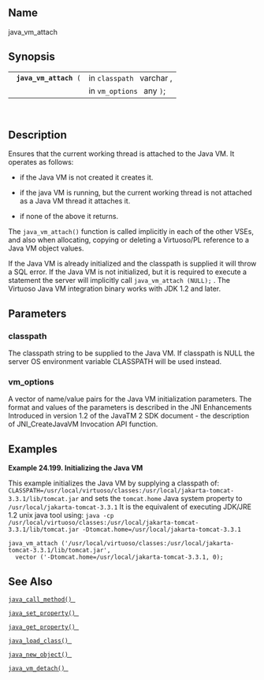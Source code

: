 <div>

<div>

</div>

<div>

## Name

java_vm_attach

</div>

<div>

## Synopsis

<div>

|                             |                           |
|-----------------------------|---------------------------|
| ` `**`java_vm_attach`**` (` | in `classpath ` varchar , |
|                             | in `vm_options ` any `)`; |

<div>

 

</div>

</div>

</div>

<div>

## Description

Ensures that the current working thread is attached to the Java VM. It
operates as follows:

<div>

- if the Java VM is not created it creates it.

- if the java VM is running, but the current working thread is not
  attached as a Java VM thread it attaches it.

- if none of the above it returns.

</div>

The `java_vm_attach()` function is called implicitly in each of the
other VSEs, and also when allocating, copying or deleting a Virtuoso/PL
reference to a Java VM object values.

If the Java VM is already initialized and the classpath is supplied it
will throw a SQL error. If the Java VM is not initialized, but it is
required to execute a statement the server will implicitly call
`java_vm_attach (NULL);` . The Virtuoso Java VM integration binary works
with JDK 1.2 and later.

</div>

<div>

## Parameters

<div>

### classpath

The classpath string to be supplied to the Java VM. If classpath is NULL
the server OS environment variable CLASSPATH will be used instead.

</div>

<div>

### vm_options

A vector of name/value pairs for the Java VM initialization parameters.
The format and values of the parameters is described in the JNI
Enhancements Introduced in version 1.2 of the JavaTM 2 SDK document -
the description of JNI_CreateJavaVM Invocation API function.

</div>

</div>

<div>

## Examples

<div>

**Example 24.199. Initializing the Java VM**

<div>

This example initializes the Java VM by supplying a classpath of:
`CLASSPATH=/usr/local/virtuoso/classes:/usr/local/jakarta-tomcat-3.3.1/lib/tomcat.jar`
and sets the `tomcat.home` Java system property to
`/usr/local/jakarta-tomcat-3.3.1` It is the equivalent of executing
JDK/JRE 1.2 unix java tool using:
`java -cp /usr/local/virtuoso/classes:/usr/local/jakarta-tomcat-3.3.1/lib/tomcat.jar -Dtomcat.home=/usr/local/jakarta-tomcat-3.3.1`

``` screen
java_vm_attach ('/usr/local/virtuoso/classes:/usr/local/jakarta-tomcat-3.3.1/lib/tomcat.jar', 
  vector ('-Dtomcat.home=/usr/local/jakarta-tomcat-3.3.1, 0);
```

</div>

</div>

  

</div>

<div>

## See Also

<a href="fn_java_call_method.html" class="link"
title="java_call_method"><code
class="function">java_call_method() </code></a>

<a href="fn_java_set_property.html" class="link"
title="java_set_property"><code
class="function">java_set_property() </code></a>

<a href="fn_java_get_property.html" class="link"
title="java_get_property"><code
class="function">java_get_property() </code></a>

<a href="fn_java_load_class.html" class="link"
title="java_load_class"><code
class="function">java_load_class() </code></a>

<a href="fn_java_new_object.html" class="link"
title="java_new_object"><code
class="function">java_new_object() </code></a>

<a href="fn_java_vm_detach.html" class="link"
title="java_vm_detach"><code
class="function">java_vm_detach() </code></a>

</div>

</div>
